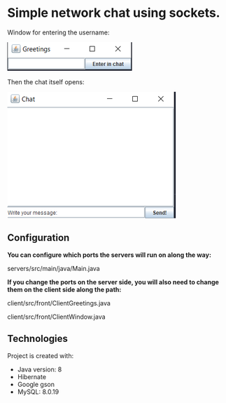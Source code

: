 # Simple network chat using sockets.

Window for entering the username:

![usernameEntry](servers/src/main/resources/usernameEntry.png)

Then the chat itself opens:

![chat](servers/src/main/resources/chat.png)

## Configuration

**You can configure which ports the servers will run on along the way:**

servers/src/main/java/Main.java

**If you change the ports on the server side, you will also need to change them on the client side along the path:**

client/src/front/ClientGreetings.java

client/src/front/ClientWindow.java

Technologies
------------
Project is created with:
* Java version: 8
* Hibernate
* Google gson
* MySQL: 8.0.19





